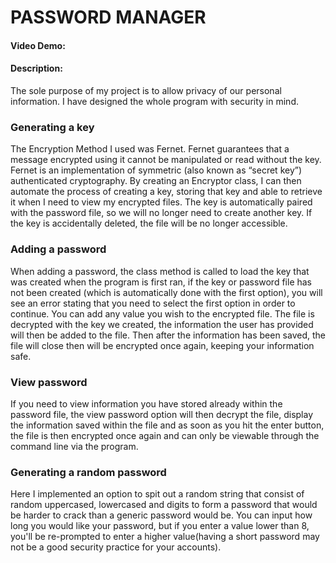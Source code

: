 # PASSWORD MANAGER
#### Video Demo: <URL HERE>
#### Description:
The sole purpose of my project is to allow privacy of our personal information. I have designed the whole program with security in mind.


### Generating a key
The Encryption Method I used was Fernet. Fernet guarantees that a message encrypted using it cannot be manipulated or read without the key. Fernet is an implementation of symmetric (also known as “secret key”) authenticated cryptography. By creating an Encryptor class, I can then automate the process of creating a key, storing that key and able to retrieve it when I need to view my encrypted files. The key is automatically paired with the password file, so we will no longer need to create another key. If the key is accidentally deleted, the file will be no longer accessible. 


### Adding a password
When adding a password, the class method is called to load the key that was created when the program is first ran, if the key or password file has not been created (which is automatically done with the first option), you will see an error stating that you need to select the first option in order to continue. You can add any value you wish to the encrypted file. The file is decrypted with the key we created, the information the user has provided will then be added to the file. Then after the information has been saved, the file will close then will be encrypted once again, keeping your information safe.


### View password
If you need to view information you have stored already within the password file, the view password option will then decrypt the file, display the information saved within the file and as soon as you hit the enter button, the file is then encrypted once again and can only be viewable through the command line via the program.


### Generating a random password
Here I implemented an option to spit out a random string that consist of random uppercased, lowercased and digits to form a password that would be harder to crack than a generic password would be. You can input how long you would like your password, but if you enter a value lower than 8, you'll be re-prompted to enter a higher value(having a short password may not be a good security practice for your accounts).